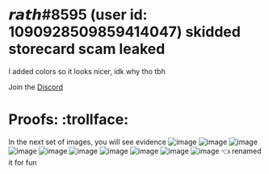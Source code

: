 # 𝙧𝙖𝙩𝙝#8595 (user id: 1090928509859414047) skidded storecard scam leaked
I added colors so it looks nicer, idk why tho tbh

Join the [Discord](https://discord.gg/9fN6ZVPbYT)

# Proofs: :trollface:
In the next set of images, you will see evidence
![image](https://github.com/cu-m/rath_skid_gen/assets/61995036/561ba656-68c9-401e-b0bc-a6f3c8d9ce27)
![image](https://github.com/cu-m/rath_skid_gen/assets/61995036/39ea45b8-f04b-4d37-9069-9e8543f9afa7)
![image](https://github.com/cu-m/rath_skid_gen/assets/61995036/fa3e915e-498a-49fd-a92d-9dfd3042228e)
![image](https://github.com/cu-m/rath_skid_gen/assets/61995036/f5983970-5480-4e79-8188-eacf12726075)
![image](https://github.com/cu-m/rath_skid_gen/assets/61995036/c0bb312e-64fd-49c0-bf3a-4759e038d1c0)
![image](https://github.com/cu-m/rath_skid_gen/assets/61995036/43a88092-dc3b-498a-b5e7-fb627a7e685e)
![image](https://github.com/cu-m/rath_skid_gen/assets/61995036/efbdea3d-d268-49ec-b524-cef1a6bccaf4)
![image](https://github.com/cu-m/rath_skid_gen/assets/61995036/a3dee0a8-0c30-45a1-9207-a0f12a0ba2f8)
![image](https://github.com/cu-m/rath_skid_gen/assets/61995036/33b5b218-1138-4285-b20b-2f51c23e16cb)
![image](https://github.com/cu-m/rath_skid_gen/assets/61995036/a73b65eb-ba93-496e-a46e-cbcf57d1797e)
  👈 renamed it for fun
